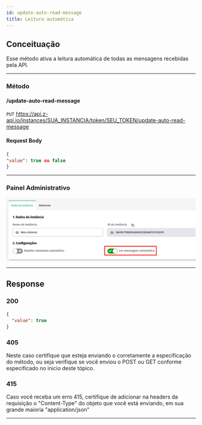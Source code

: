 ```yaml
---
id: update-auto-read-message
title: Leitura automática
---
```


## Conceituação

Esse método ativa a leitura automática de todas as mensagens recebidas pela API.

---

### Método

#### /update-auto-read-message

`PUT` https://api.z-api.io/instances/SUA_INSTANCIA/token/SEU_TOKEN/update-auto-read-message

#### Request Body

```json
{
"value": true ou false
}
```

---

### Painel Administrativo

![img](../../img/auto-read.jpeg)

---

## Response

### 200

```json
{
  "value": true
}
```

### 405

Neste caso certifique que esteja enviando o corretamente a especificação do método, ou seja verifique se você enviou o POST ou GET conforme especificado no inicio deste tópico.

### 415

Caso você receba um erro 415, certifique de adicionar na headers da requisição o "Content-Type" do objeto que você está enviando, em sua grande maioria "application/json"

---